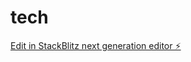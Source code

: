 # tech

[Edit in StackBlitz next generation editor ⚡️](https://stackblitz.com/~/github.com/Domoteek/tech)